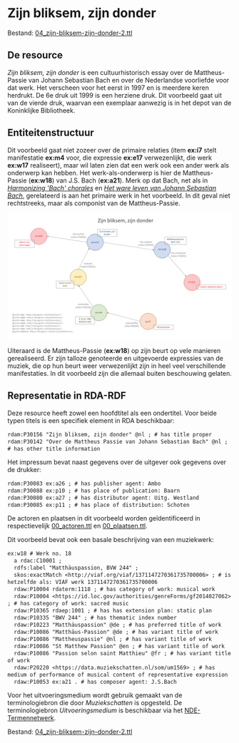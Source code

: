 # Zijn bliksem, zijn donder

Bestand: [04_zijn-bliksem-zijn-donder-2.ttl](04_zijn-bliksem-zijn-donder-2.ttl)

## De resource

_Zijn bliksem, zijn donder_ is een cultuurhistorisch essay over de Mattheus-Passie van Johann Sebastian Bach en over de Nederlandse voorliefde voor dat werk. Het verscheen voor het eerst in 1997 en is meerdere keren herdrukt. De 6e druk uit 1999 is een herziene druk. Dit voorbeeld gaat uit van de vierde druk, waarvan een exemplaar aanwezig is in het depot van de Koninklijke Bibliotheek.

## Entiteitenstructuur

Dit voorbeeld gaat niet zozeer over de primaire relaties (item **ex:i7** stelt manifestatie **ex:m4** voor, die expressie **ex:e17** verwezenlijkt, die werk **ex:w17** realiseert), maar wil laten zien dat een werk ook een ander werk als onderwerp kan hebben. Het werk-als-onderwerp is hier de Mattheus-Passie (**ex:w18**) van J.S. Bach (**ex:a21**). Merk op dat Bach, net als in [_Harmonizing 'Bach' chorales_](02_harmonizing-bach.md) en [_Het ware leven van Johann Sebastian Bach_](03_ware-leven-bach-2.md), gerelateerd is aan het primaire werk in het voorbeeld. In dit geval niet rechtstreeks, maar als componist van de Mattheus-Passie.

![Visualisatie Structuur](../../assets/04_zijn-bliksem-zijn-donder_rda-rdf_visualisaties.png)

Uiteraard is de Mattheus-Passie (**ex:w18**) op zijn beurt op vele manieren gerealiseerd. Er zijn talloze genoteerde en uitgevoerde expressies van de muziek, die op hun beurt weer verwezenlijkt zijn in heel veel verschillende manifestaties. In dit voorbeeld zijn die allemaal buiten beschouwing gelaten.

## Representatie in RDA-RDF

Deze resource heeft zowel een hoofdtitel als een ondertitel. Voor beide typen titels is een specifiek element in RDA beschikbaar:

    rdam:P30156 "Zijn bliksem, zijn donder" @nl ; # has title proper
    rdam:P30142 "Over de Mattheus Passie van Johann Sebastian Bach" @nl ; # has other title information

Het impressum bevat naast gegevens over de uitgever ook gegevens over de drukker:

    rdam:P30083 ex:a26 ; # has publisher agent: Ambo
    rdam:P30088 ex:p10 ; # has place of publication: Baarn
    rdam:P30080 ex:a27 ; # has distributor agent: Uitg. Westland
    rdam:P30085 ex:p11 ; # has place of distribution: Schoten

De actoren en plaatsen in dit voorbeeld worden geïdentificeerd in respectievelijk [00_actoren.ttl](00_actoren.ttl) en [00_plaatsen.ttl](00_plaatsen.ttl).

Dit voorbeeld bevat ook een basale beschrijving van een muziekwerk:

    ex:w18 # Werk no. 18
      a rdac:C10001 ;
      rdfs:label "Matthäuspassion, BVW 244" ;
      skos:exactMatch <http://viaf.org/viaf/1371147270361735700006> ; # is hetzelfde als: VIAF werk 1371147270361735700006
      rdaw:P10004 rdaterm:1118 ; # has category of work: musical work
      rdaw:P10004 <https://id.loc.gov/authorities/genreForms/gf2014027062> ; # has category of work: sacred music
      rdaw:P10365 rdaep:1001 ; # has has extension plan: static plan
      rdaw:P10335 "BWV 244" ; # has thematic index number
      rdaw:P10223 "Matthäuspassion" @de ; # has preferred title of work
      rdaw:P10086 "Matthäus-Passion" @de ; # has variant title of work
      rdaw:P10086 "Mattheuspassie" @nl ; # has variant title of work
      rdaw:P10086 "St Matthew Passion" @en ; # has variant title of work
      rdaw:P10086 "Passion selon saint Matthieu" @fr ; # has variant title of work
      rdaw:P20220 <https://data.muziekschatten.nl/som/um1569> ; # has medium of performance of musical content of representative expression
      rdaw:P10053 ex:a21 . # has composer agent: J.S.Bach

Voor het uitvoeringsmedium wordt gebruik gemaakt van de terminologiebron die door _Muziekschatten_ is opgesteld. De terminologiebron _Uitvoeringsmedium_ is beschikbaar via het [NDE-Termennetwerk](https://termennetwerk.netwerkdigitaalerfgoed.nl/?datasets=https://data.muziekschatten.nl/sparql/%23uitvoeringsmedium).

Bestand: [04_zijn-bliksem-zijn-donder-2.ttl](04_zijn-bliksem-zijn-donder-2.ttl)
